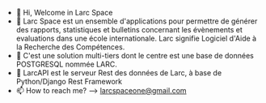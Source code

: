 - 👋 Hi, Welcome in Larc Space
- 👀 Larc Space est un ensemble d'applications pour permettre de générer des rapports, statistiques et bulletins concernant les évènements et evaluations dans une école internationale. Larc signifie Logiciel d'Aide à la Recherche des Compétences.
- 🌱 C'est une solution multi-tiers dont le centre est une base de données POSTGRESQL nommée LARC.
- 💞️ LarcAPI est le serveur Rest des données de Larc, à base de Python/Django Rest Framework
- 📫 How to reach me? --> larcspaceone@gmail.com

<!---
larcspace/larcspace is a ✨ special ✨ repository because its `README.md` (this file) appears on your GitHub profile.
You can click the Preview link to take a look at your changes.
--->
